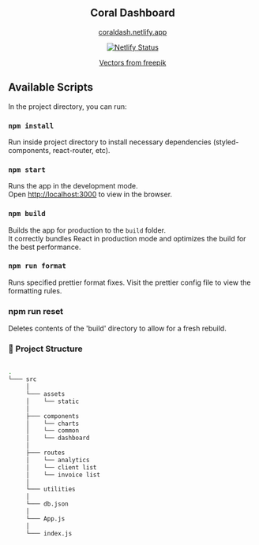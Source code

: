 <h2 align="center" style="font-weight: bold"> Coral Dashboard </h2>

<p align="center" style="font-weight: bold">
  <div align="center"> 
    
  [coraldash.netlify.app](https://coraldash.netlify.app/)
    
[![Netlify Status](https://api.netlify.com/api/v1/badges/4e4a21fd-e0f6-4f15-8e4c-7ca55f0acb33/deploy-status)](https://app.netlify.com/sites/coralquarrel/deploys)
  
  [Vectors from freepik](https://www.freepik.com/vectors/pet-animals)
  
  </div>

</p>

## Available Scripts

In the project directory, you can run:

### `npm install`

Run inside project directory to install necessary dependencies (styled-components, react-router, etc).

### `npm start`

Runs the app in the development mode.\
Open [http://localhost:3000](http://localhost:3000) to view in the browser.

### `npm build`

Builds the app for production to the `build` folder.\
It correctly bundles React in production mode and optimizes the build for the best performance.

### `npm run format`

Runs specified prettier format fixes. Visit the prettier config file to view the formatting rules.

### npm run reset

Deletes contents of the 'build' directory to allow for a fresh rebuild.

### 🌳 Project Structure

```bash

.
└─── src
     │
     └─── assets
     │    └── static
     │
     ├─── components
     │    └── charts
     │    └── common
     │    └── dashboard
     │
     ├─── routes
     │    └── analytics
     │    └── client list
     │    └── invoice list
     │
     └─── utilities
     │
     └─── db.json
     │
     └─── App.js
     │
     └─── index.js

```
